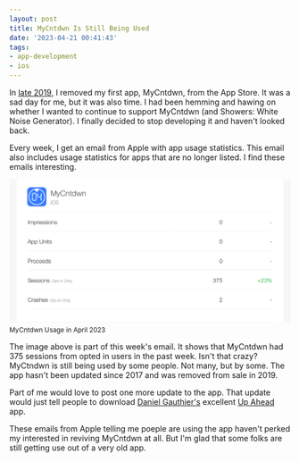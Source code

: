 ```yaml
---
layout: post
title: MyCntdwn Is Still Being Used
date: '2023-04-21 00:41:43'
tags:
- app-development
- ios
---
```


In [late 2019](/2019/10/22/sad-day/), I removed my first app, MyCntdwn, from the App Store. It was a sad day for me, but it was also time. I had been hemming and hawing on whether I wanted to continue to support MyCntdwn (and Showers: White Noise Generator). I finally decided to stop developing it and haven't looked back.

Every week, I get an email from Apple with app usage statistics. This email also includes usage statistics for apps that are no longer listed. I find these emails interesting.

<div class="py-3">
	<div class="card shadow-sm">
		<img class="img-fluid" src="/public/images/2023/mycntdwn-is-stil-being-used/mycntdwn.png">
		<div class="card-body mx-auto">
			<small>MyCntdwn Usage in April 2023</small>
		</div>
	</div>
</div>

The image above is part of this week's email. It shows that MyCntdwn had 375 sessions from opted in users in the past week. Isn't that crazy? MyCtndwn is still being used by some people. Not many, but by some. The app hasn't been updated since 2017 and was removed from sale in 2019.

Part of me would love to post one more update to the app. That update would just tell people to download [Daniel Gauthier's](https://danielgauthier.me) excellent [Up Ahead](https://upaheadapp.com) app.

These emails from Apple telling me poeple are using the app haven't perked my interested in reviving MyCntdwn at all. But I'm glad that some folks are still getting use out of a very old app.

